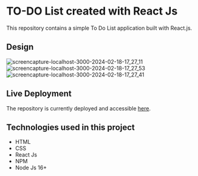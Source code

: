 # TO-DO List created with React Js

This repository contains a simple To Do List application built with React.js.

## Design

![screencapture-localhost-3000-2024-02-18-17_27_11](https://github.com/jonathanavp7/to-do-list-react/assets/128644320/b8f39c31-7b11-4795-8dad-d61b725fd5ac)
![screencapture-localhost-3000-2024-02-18-17_27_53](https://github.com/jonathanavp7/to-do-list-react/assets/128644320/ef76570c-8c1a-4fad-bafa-17a01f03bd7a)
![screencapture-localhost-3000-2024-02-18-17_27_41](https://github.com/jonathanavp7/to-do-list-react/assets/128644320/c6b3b61e-4341-4cca-b9dc-bda4cda19911)

## Live Deployment

The repository is currently deployed and accessible [here](https://jonathanavp7.github.io/to-do-list-react/). 

## Technologies used in this project

- HTML
- CSS
- React Js
- NPM
- Node Js 16+





